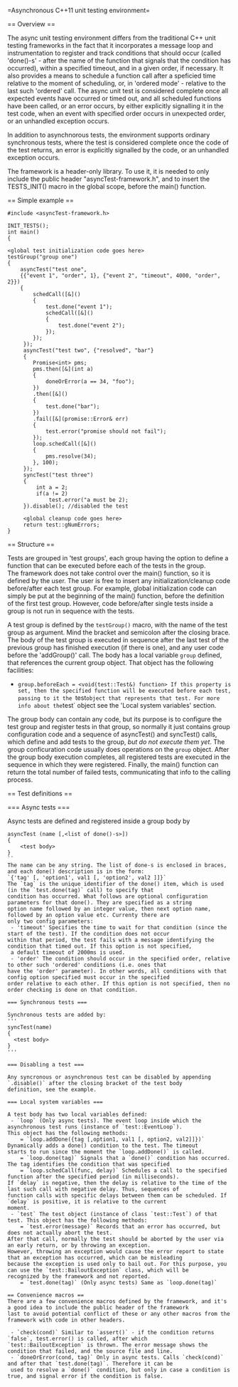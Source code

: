=Asynchronous C++11 unit testing environment=

== Overview ==

The async unit testing environment differs from the traditional C++ unit testing frameworks in the fact that it
incorporates a message loop and instrumentation to register and track conditions that should occur
(called 'done()-s' - after the name of the function that signals that the condition has occurred),
within a specified timeout, and in a given order, if necessary. It also provides a means to schedule a function call after
a speficied time relative to the moment of scheduling, or, in 'ordered mode' - relative to the last such 'ordered' call.
The async unit test is considered complete once all expected events have occurred or timed out, and all scheduled functions
have been called, or an error occurs, by either explicitly signalling it in the test code, when an event with specified
order occurs in unexpected order, or an unhandled exception occurs.  

In addition to asynchnorous tests, the environment supports ordinary synchronous tests, where the test is considered complete
once the code of the test returns, an error is explicitly signalled by the code, or an unhandled exception occurs.  

The framework is a header-only library. To use it, it is needed to only include the public header "asyncTest-framework.h",
and to insert the TESTS_INIT() macro in the global scope, before the main() function.  
 
== Simple example ==
```
#include <asyncTest-framework.h>

INIT_TESTS();
int main()
{

<global test initialization code goes here>
testGroup("group one")
{
    asyncTest("test one",
    {{"event 1", "order", 1}, {"event 2", "timeout", 4000, "order", 2}})
    {
        schedCall([&]()
        {
            test.done("event 1");
            schedCall([&]()
            {
                test.done("event 2");
            });
        });
     });
     asyncTest("test two", {"resolved", "bar"}
     {
        Promise<int> pms;
        pms.then([&](int a)
        {
            doneOrError(a == 34, "foo");
        })
        .then([&]()
        {
            test.done("bar");
        })
        .fail([&](promise::Error& err)
        {
            test.error("promise should not fail");
        });
        loop.schedCall([&]()
        {
            pms.resolve(34);
        }, 100);
     });
     syncTest("test three")
     {
         int a = 2;
         if(a != 2)
             test.error("a must be 2);
     }).disable(); //disabled the test

     <global cleanup code goes here>
     return test::gNumErrors;
} 
```

== Structure ==

Tests are grouped in 'test groups', each group having the option to define a function that can be executed before each of the
tests in the group.  
The framework does not take control over the main() function, so it is defined by the user. The user is free to insert any
initialization/cleanup code before/after each test group. For example, global initialization code can simply be put at the
beginning of the main() function, before the definition of the first test group. However, code before/after single tests
inside a group is not run in sequence with the tests.  

A test group is defined by the `testGroup()` macro, with the name of the test group as argument.
Mind the bracket and semicolon after the closing brace. The body of the test group is executed in sequence after
the last test of the previous group has finished execution (if there is one), and any user code before the 'addGroup()' call.
The body has a local variable `group` defined, that references the current group object. That object has the
following facilities:  
 - `group.beforeEach = <void(test::Test&) function> If this property is set, then the specified function will be executed
before each test, passing to it the `test` object that represents that test. For more info about the `test` object see
the 'Local system variables' section.  

The group body can contain any code, but its purpose is to configure the test group and register tests in that group,
so normally it just contains group configuration code and a sequence of asyncTest() and syncTest() calls, which define
and add tests to the group, *but do not execute them yet*. The group conficuration code usually does operations on the `group`
object. After the group body execution completes, all registered tests are executed in the sequence in which they were
registered. Finally, the main() function can return the total number of failed tests, communicating that info to the
calling process.  

== Test definitions ==

=== Async tests ===

Async tests are defined and registered inside a group body by  
```
asyncTest (name [,<list of done()-s>])
{
    <test body>
}
``
The name can be any string. The list of done-s is enclosed in braces, and each done() description is in the form:  
`{'tag' [, 'option1', val1 [, 'option2', val2 ]]}`  
The `tag` is the unique identifier of the done() item, which is used (in the `test.done(tag)` call) to specify that
condition has occurred. What follows are optional configuration parameters for that done(). They are specified as a string
option name followed by an integer value, then next option name, followed by an option value etc. Currenty there are
only two config parameters:  
 - 'timeout' Specifies the time to wait for that condition (since the start of the test). If the condition does not occur
within that period, the test fails with a message identifying the condition that timed out. If this option is not specified,
 a default timeout of 2000ms is used.  
 - 'order' The condition should occur in the specified order, relative to other such 'ordered' conditions (i.e. ones that
have the 'order' parameter). In other words, all conditions with that config option specified must occur in the specified
order relative to each other. If this option is not specified, then no order checking is done on that condition.  

=== Synchronous tests ===

Synchronous tests are added by:
'''
syncTest(name)
{
  <test body>
}
'''  

=== Disabling a test ===

Any syncronous or asynchronous test can be disabled by appending `.disable()` after the closing bracket of the test body
definition, see the example.  

=== Local system variables ===

A test body has two local variables defined:  
 - `loop` (Only async tests). The event loop inside which the asynchronous test runs (instance of `test::EventLoop`).
This object has the following methods:   
    = `loop.addDone({tag [,option1, val1 [, option2, val2]]})` Dynamically adds a done() condition to the test. The timeout
starts to run since the moment the `loop.addDone()` is called.  
    = `loop.done(tag)` Signals that a `done()` condition has occurred. The tag identifies the condition that was specified  
    = `loop.schedCall(func, delay)` Schedules a call to the specified function after the specified period (in milliseconds).
If `delay` is negative, then the delay is relative to the time of the last such call with negative delay. Thus, sequences of
function calls with specific delays between them can be scheduled. If `delay` is positive, it is relative to the current
moment.
 - `test` The test object (instance of class `test::Test`) of that test. This object has the following methods:  
    = `test.error(message)` Records that an error has occurred, but does not actually abort the test.
After that call, normally the test should be aborted by the user via an early return, or by throwing an exception.
However, throwing an exception would cause the error report to state that an exception has occurred, which can be misleading
because the exception is used only to bail out. For this purpose, you can use the `test::BailoutException` class, which will be
recognized by the framework and not reported.  
    = `test.done(tag)` (Only async tests) Same as `loop.done(tag)`

== Convenience macros ==
There are a few convenience macros defined by the framework, and it's a good idea to include the public header of the framework
last to avoid potential conflict of these or any other macros from the framework with code in other headers.  

 - `check(cond)` Similar to `assert()` - if the condition returns `false`, test.error() is called, after which
`test::BailoutException` is thrown. The error message shows the condition that failed, and the source file and line.  
 - `doneOrError(cond, tag)` Only in async tests. Calls `check(cond)` and after that `test.done(tag)`. Therefore it can be
 used to resolve a `done()` condition, but only in case a condition is true, and signal error if the condition is false.

 

